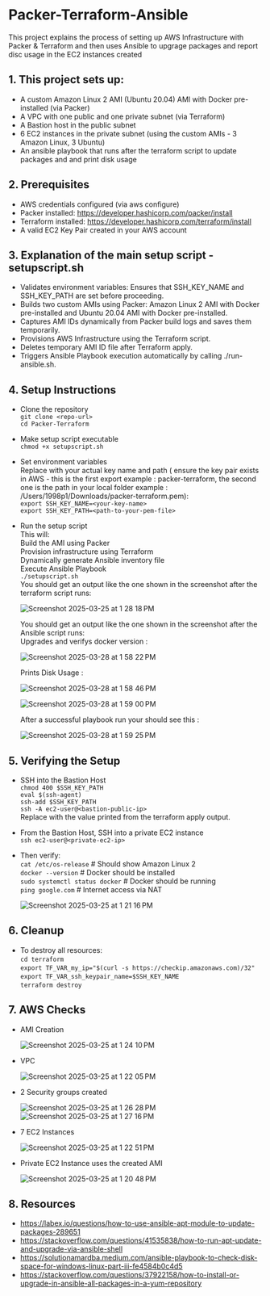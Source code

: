# Packer-Terraform-Ansible
This project explains the process of setting up AWS Infrastructure with Packer & Terraform and then uses Ansible to upgrage packages and report disc usage in the EC2 instances created

## 1. This project sets up:

- A custom Amazon Linux 2 AMI (Ubuntu 20.04) AMI with Docker pre-installed (via Packer)
- A VPC with one public and one private subnet (via Terraform)
- A Bastion host in the public subnet
- 6 EC2 instances in the private subnet (using the custom AMIs - 3 Amazon Linux, 3 Ubuntu)
- An ansible playbook that runs after the terraform script to update packages and and print disk usage

## 2. Prerequisites

- AWS credentials configured (via aws configure)
- Packer installed: https://developer.hashicorp.com/packer/install
- Terraform installed: https://developer.hashicorp.com/terraform/install
- A valid EC2 Key Pair created in your AWS account

## 3. Explanation of the main setup script - setupscript.sh  

- Validates environment variables: Ensures that SSH_KEY_NAME and SSH_KEY_PATH are set before proceeding.
- Builds two custom AMIs using Packer: Amazon Linux 2 AMI with Docker pre-installed and Ubuntu 20.04 AMI with Docker pre-installed.
- Captures AMI IDs dynamically from Packer build logs and saves them temporarily.
- Provisions AWS Infrastructure using the Terraform script.
- Deletes temporary AMI ID file after Terraform apply.
- Triggers Ansible Playbook execution automatically by calling ./run-ansible.sh.

## 4. Setup Instructions
- Clone the repository  
  `git clone <repo-url>`  
  `cd Packer-Terraform`  
- Make setup script executable  
  `chmod +x setupscript.sh`  
- Set environment variables  
  Replace with your actual key name and path ( ensure the key pair exists in AWS - this is the first export example : packer-terraform, the second one is the path in your local folder example : /Users/1998p1/Downloads/packer-terraform.pem):  
  `export SSH_KEY_NAME=<your-key-name>`  
  `export SSH_KEY_PATH=<path-to-your-pem-file>`  
- Run the setup script  
  This will:  
  Build the AMI using Packer  
  Provision infrastructure using Terraform  
  Dynamically generate Ansible inventory file  
  Execute Ansible Playbook   
  `./setupscript.sh`  
  You should get an output like the one shown in the screenshot after the terraform script runs:  
  
  ![Screenshot 2025-03-25 at 1 28 18 PM](https://github.com/user-attachments/assets/a38f43a8-d361-4416-baae-1b8145936c3f)

  You should get an output like the one shown in the screenshot after the Ansible script runs:  
  Upgrades and verifys docker version :

  ![Screenshot 2025-03-28 at 1 58 22 PM](https://github.com/user-attachments/assets/c4d43d33-f208-4949-818f-eadf713d5e92)

  Prints Disk Usage :

  ![Screenshot 2025-03-28 at 1 58 46 PM](https://github.com/user-attachments/assets/69ec358a-6ec4-44e0-9358-e0678f2c3a6a)

  ![Screenshot 2025-03-28 at 1 59 00 PM](https://github.com/user-attachments/assets/e957f43f-179e-424c-ad14-b2a8827aaba6)

  After a successful playbook run your should see this :

  ![Screenshot 2025-03-28 at 1 59 25 PM](https://github.com/user-attachments/assets/bc7fbb17-1ba4-44d3-862b-7115130b009b)

## 5. Verifying the Setup  
- SSH into the Bastion Host  
  `chmod 400 $SSH_KEY_PATH`  
  `eval $(ssh-agent)`  
  `ssh-add $SSH_KEY_PATH`  
  `ssh -A ec2-user@<bastion-public-ip>`  
  Replace <bastion-public-ip> with the value printed from the terraform apply output.

- From the Bastion Host, SSH into a private EC2 instance  
  `ssh ec2-user@<private-ec2-ip>`  
- Then verify:  
  `cat /etc/os-release`          # Should show Amazon Linux 2  
  `docker --version`             # Docker should be installed  
  `sudo systemctl status docker` # Docker should be running  
  `ping google.com`              # Internet access via NAT

  ![Screenshot 2025-03-25 at 1 21 16 PM](https://github.com/user-attachments/assets/cbac494d-8673-424b-ac3d-df1d5a3ce10e)


## 6. Cleanup
- To destroy all resources:  
  `cd terraform`  
  `export TF_VAR_my_ip="$(curl -s https://checkip.amazonaws.com)/32"`  
  `export TF_VAR_ssh_keypair_name=$SSH_KEY_NAME`  
  `terraform destroy`  
  
## 7. AWS Checks

- AMI Creation  
  
  ![Screenshot 2025-03-25 at 1 24 10 PM](https://github.com/user-attachments/assets/079aed02-041d-4330-87e4-6551eac012d8)

- VPC  
  
  ![Screenshot 2025-03-25 at 1 22 05 PM](https://github.com/user-attachments/assets/e9bf94da-1d99-40d1-80d3-10030e43e012)

- 2 Security groups created  
  
  ![Screenshot 2025-03-25 at 1 26 28 PM](https://github.com/user-attachments/assets/0198baa9-6118-4679-86cf-364627da6847)
  ![Screenshot 2025-03-25 at 1 27 16 PM](https://github.com/user-attachments/assets/7b642468-c8ce-4e8c-99cc-bde0d9cc7eba)

- 7 EC2 Instances  
  
  ![Screenshot 2025-03-25 at 1 22 51 PM](https://github.com/user-attachments/assets/adc65b72-f8dc-45d3-bd58-187b01f7bd8e)

- Private EC2 Instance uses the created AMI  
  
  ![Screenshot 2025-03-25 at 1 20 48 PM](https://github.com/user-attachments/assets/57a5aa61-b704-4368-93a1-390acab288ad)

## 8. Resources

- https://labex.io/questions/how-to-use-ansible-apt-module-to-update-packages-289651
- https://stackoverflow.com/questions/41535838/how-to-run-apt-update-and-upgrade-via-ansible-shell
- https://solutionamardba.medium.com/ansible-playbook-to-check-disk-space-for-windows-linux-part-iii-fe4584b0c4d5
- https://stackoverflow.com/questions/37922158/how-to-install-or-upgrade-in-ansible-all-packages-in-a-yum-repository
